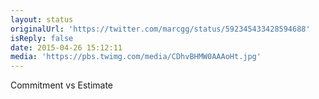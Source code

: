 ```yaml
---
layout: status
originalUrl: 'https://twitter.com/marcgg/status/592345433428594688'
isReply: false
date: 2015-04-26 15:12:11
media: 'https://pbs.twimg.com/media/CDhvBHMW0AAAoHt.jpg'
---
```


Commitment vs Estimate 

